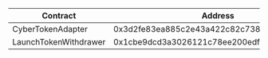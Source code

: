 | Contract              | Address                                    |
| --------------------- | ------------------------------------------ |
| CyberTokenAdapter     | 0x3d2fe83ea885c2e43a422c82c738847669708210 |
| LaunchTokenWithdrawer | 0x1cbe9dcd3a3026121c78ee200edf0f050d6f8aa1 |
